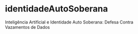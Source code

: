 # identidadeAutoSoberana
Inteligência Artificial e Identidade Auto Soberana: Defesa Contra Vazamentos de Dados
